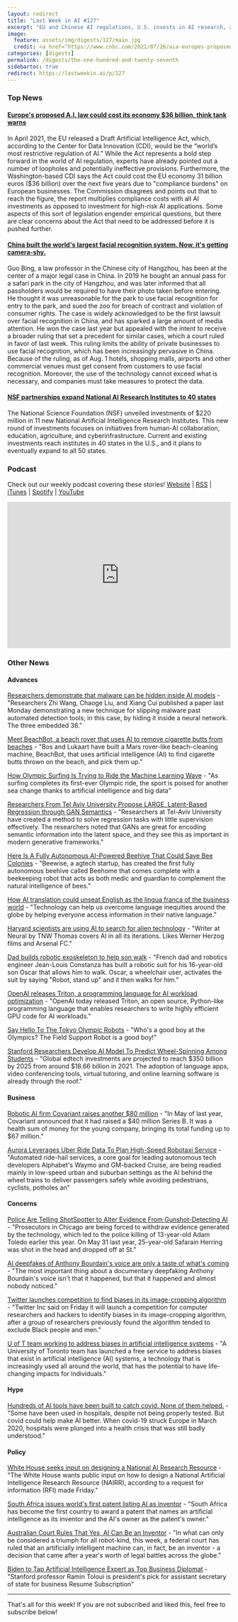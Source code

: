 ```yaml
---
layout: redirect
title: "Last Week in AI #127"
excerpt: "EU and Chinese AI regulations, U.S. invests in AI research, and more!"
image: 
  feature: assets/img/digests/127/main.jpg
  credit: <a href="https://www.cnbc.com/2021/07/26/aia-europes-proposed-ai-law-could-cost-its-economy-36-billion.html"> DLR via CNBC </a>
categories: [digests]
permalink: /digests/the-one-hundred-and-twenty-seventh
sidebartoc: true
redirect: https://lastweekin.ai/p/127
---
```


### Top News

#### [Europe's proposed A.I. law could cost its economy $36 billion, think tank warns](https://www.cnbc.com/2021/07/26/aia-europes-proposed-ai-law-could-cost-its-economy-36-billion.html)

In April 2021, the EU released a Draft Artificial Intelligence Act, which, according to the Center for Data Innovation (CDI), would be the “world’s most restrictive regulation of AI." 
While the Act represents a bold step forward in the world of AI regulation, experts have already pointed out a number of loopholes and potentially ineffective provisions. 
Furthermore, the Washington-based CDI says the Act could cost the EU economy 31 billion euros ($36 billion) over the next five years due to "compliance burdens" on European businesses. 
The Commission disagrees and points out that to reach the figure, the report multiplies compliance costs with all AI investments as opposed to investment for high-risk AI applications. 
Some aspects of this sort of legislation engender empirical questions, but there are clear concerns about the Act that need to be addressed before it is pushed further.

#### [China built the world's largest facial recognition system. Now, it's getting camera-shy.](https://www.washingtonpost.com/world/facial-recognition-china-tech-data/2021/07/30/404c2e96-f049-11eb-81b2-9b7061a582d8_story.html)

Guo Bing, a law professor in the Chinese city of Hangzhou, has been at the center of a major legal case in China. 
In 2019 he bought an annual pass for a safari park in the city of Hangzhou, and was later informed that all passholders would be required to have their photo taken before entering. 
He thought it was unreasonable for the park to use facial recognition for entry to the park, and sued the zoo for breach of contract and violation of consumer rights. 
The case is widely acknowledged to be the first lawsuit over facial recognition in China, and has sparked a large amount of media attention. He won the case last year but appealed with the intent to receive a broader ruling that set a precedent for similar cases, which a court ruled in favor of last week. 
This ruling limits the ability of private businesses to use facial recognition, which has been increasingly pervasive in China. 
Because of the ruling, as of Aug. 1 hotels, shopping malls, airports and other commercial venues must get consent from customers to use facial recognition. 
Moreover, the use of the technology cannot exceed what is necessary, and companies must take measures to protect the data.

#### [NSF partnerships expand National AI Research Institutes to 40 states](https://www.nsf.gov/news/news_summ.jsp?cntn_id=303176)

The National Science Foundation (NSF) unveiled investments of $220 million in 11 new National Artificial Intelligence Research Institutes.
This new round of investments focuses on initiatives from human-AI collaboration, education, agriculture, and cyberinfrastructure.
Current and existing investments reach institutes in 40 states in the U.S., and it plans to eventually expand to all 50 states.

### Podcast

Check out our weekly podcast covering these stories!
[Website](https://aitalk.podbean.com) \|
[RSS](https://feed.podbean.com/aitalk/feed.xml) \| 
[iTunes](https://podcasts.apple.com/us/podcast/lets-talk-ai/id1502782720) \|
[Spotify](https://open.spotify.com/show/17HiNdxcoKJLLNibIAyUch) \| 
[YouTube](https://www.youtube.com/channel/UCKARTq-t5SPMzwtft8FWwnA)
<iframe title="Let's Talk AI" id="multi_iframe" class="podcast_embed"
 src="https://www.podbean.com/media/player/multi?playlist=http%3A%2F%2Fplaylist.podbean.com%2F7703921%2Fplaylist_multi.xml&vjs=1&kdsowie31j4k1jlf913=4975ccdd28d39e38bf5a1ccaf0c6ca4337fa996b&size=430&skin=9&episode_list_bg=%23ffffff&bg_left=%23000000&bg_mid=%230c5056&bg_right=%232a1844&podcast_title_color=%23c4c4c4&episode_title_color=%23ffffff&auto=0&share=1&fonts=Helvetica&download=0&rtl=0&show_playlist_recent_number=10&pbad=1" 
 scrolling="yes" allowfullscreen="" width="100%" height="330" frameborder="0"></iframe>

### Other News
#### Advances

[Researchers demonstrate that malware can be hidden inside AI models](https://arstechnica.com/gadgets/2021/07/researches-demonstrate-that-malware-can-be-hidden-inside-ai-models/) - "Researchers Zhi Wang, Chaoge Liu, and Xiang Cui published a paper last Monday demonstrating a new technique for slipping malware past automated detection tools; in this case, by hiding it inside a neural network. The three embedded 36."

[Meet BeachBot, a beach rover that uses AI to remove cigarette butts from beaches](https://www.businessinsider.in/tech/news/meet-beachbot-a-beach-rover-that-uses-ai-to-remove-cigarette-butts-from-beaches/articleshow/84759758.cms) - "Bos and Lukaart have built a Mars rover-like beach-cleaning machine, BeachBot, that uses artificial intelligence (AI) to find cigarette butts thrown on the beach, and pick them up."

[How Olympic Surfing Is Trying to Ride the Machine Learning Wave](https://www.wsj.com/articles/olympic-surfing-rides-the-machine-learning-wave-11627379213) - "As surfing completes its first-ever Olympic ride, the sport is poised for another sea change thanks to artificial intelligence and big data"

[Researchers From Tel Aviv University Propose LARGE, Latent-Based Regression through GAN Semantics](https://www.marktechpost.com/2021/07/26/researchers-from-tel-aviv-university-propose-large-latent-based-regression-through-gan-semantics/) - "Researchers at Tel-Aviv University have created a method to solve regression tasks with little supervision effectively. The researchers noted that GANs are great for encoding semantic information into the latent space, and they see this as important in modern generative frameworks."

[Here Is A Fully Autonomous AI-Powered Beehive That Could Save Bee Colonies](https://www.forbes.com/sites/jenniferhicks/2021/07/28/here-is-a-fully-autonomous-ai-powered-beehive-that-could-save-bee-colonies/) - "Beewise, a agtech startup, has created the first fully autonomous beehive called Beehome that comes complete with a beekeeping robot that acts as both medic and guardian to complement the natural intelligence of bees."

[How AI translation could unseat English as the lingua franca of the business world](https://www.fastcompany.com/90647281/ai-translation-english-language-inequity) - "Technology can help us overcome language inequities around the globe by helping everyone access information in their native language."

[Harvard scientists are using AI to search for alien technology](https://thenextweb.com/news/gallileo-project-using-ai-to-search-for-alien-technology) - "Writer at Neural by TNW Thomas covers AI in all its iterations. Likes Werner Herzog films and Arsenal FC."

[Dad builds robotic exoskeleton to help son walk](https://www.bbc.com/news/av/world-europe-57985857) - "French dad and robotics engineer Jean-Louis Constanza has built a robotic suit for his 16-year-old son Oscar that allows him to walk. Oscar, a wheelchair user, activates the suit by saying "Robot, stand up" and it then walks for him."

[OpenAI releases Triton, a programming language for AI workload optimization](https://venturebeat.com/2021/07/28/openai-releases-triton-a-programming-language-for-ai-workload-optimization/) - "OpenAI today released Triton, an open source, Python-like programming language that enables researchers to write highly efficient GPU code for AI workloads."

[Say Hello To The Tokyo Olympic Robots](https://www.npr.org/sections/tokyo-olympics-live-updates/2021/07/30/1022984439/say-hello-to-the-tokyo-olympic-robots) - "Who's a good boy at the Olympics? The Field Support Robot is a good boy!"

[Stanford Researchers Develop AI Model To Predict Wheel-Spinning Among Students](https://analyticsindiamag.com/stanford-researchers-develop-ai-model-to-predict-wheel-spinning-among-students/) - "Global edtech investments are projected to reach $350 billion by 2025 from around $18.66 billion in 2021. The adoption of language apps, video conferencing tools, virtual tutoring, and online learning software is already through the roof."

#### Business

[Robotic AI firm Covariant raises another $80 million](https://techcrunch.com/2021/07/27/robotic-ai-firm-covariant-raises-another-80-million/) - "In May of last year, Covariant announced that it had raised a $40 million Series B. It was a health sum of money for the young company, bringing its total funding up to $67 million."

[Aurora Leverages Uber Ride Data To Plan High-Speed Robotaxi Service](https://www.forbes.com/sites/alanohnsman/2021/07/29/aurora-leverages-uber-ride-data-to-plan-high-speed-robotaxi-service/) - "Automated ride-hail services, a core goal for leading autonomous tech developers Alphabet's Waymo and GM-backed Cruise, are being readied mainly in low-speed urban and suburban settings as the AI behind the wheel trains to deliver passengers safely while avoiding pedestrians, cyclists, potholes an"

#### Concerns

[Police Are Telling ShotSpotter to Alter Evidence From Gunshot-Detecting AI](https://www.vice.com/en/article/qj8xbq/police-are-telling-shotspotter-to-alter-evidence-from-gunshot-detecting-ai) - "Prosecutors in Chicago are being forced to withdraw evidence generated by the technology, which led to the police killing of 13-year-old Adam Toledo earlier this year. On May 31 last year, 25-year-old Safarain Herring was shot in the head and dropped off at St."

[AI deepfakes of Anthony Bourdain's voice are only a taste of what's coming](https://www.latimes.com/entertainment-arts/story/2021-07-26/la-et-anthony-bourdain-deepfake-ai-voice-documentary-audio-cgi) - "The most important thing about a documentary deepfaking Anthony Bourdain's voice isn't that it happened, but that it happened and almost nobody noticed."

[Twitter launches competition to find biases in its image-cropping algorithm](https://finance.yahoo.com/news/twitter-launches-competition-biases-image-204631844.html) - "Twitter Inc said on Friday it will launch a competition for computer researchers and hackers to identify biases in its image-cropping algorithm, after a group of researchers previously found the algorithm tended to exclude Black people and men."

[U of T team working to address biases in artificial intelligence systems](https://toronto.citynews.ca/2021/07/26/u-of-t-team-working-to-address-biases-in-artificial-intelligence-systems/) - "A University of Toronto team has launched a free service to address biases that exist in artificial intelligence (AI) systems, a technology that is increasingly used all around the world, that has the potential to have life-changing impacts for individuals."

#### Hype

[Hundreds of AI tools have been built to catch covid. None of them helped.](https://www.technologyreview.com/2021/07/30/1030329/machine-learning-ai-failed-covid-hospital-diagnosis-pandemic/) - "Some have been used in hospitals, despite not being properly tested. But covid could help make AI better. When covid-19 struck Europe in March 2020, hospitals were plunged into a health crisis that was still badly understood."

#### Policy

[White House seeks input on designing a National AI Research Resource](https://www.fedscoop.com/national-ai-research-resource-input/) - "The White House wants public input on how to design a National Artificial Intelligence Research Resource (NAIRR), according to a request for information (RFI) made Friday."

[South Africa issues world's first patent listing AI as inventor](https://www.globallegalpost.com/news/south-africa-issues-worlds-first-patent-listing-ai-as-inventor-161068982) - "South Africa has become the first country to award a patent that names an artificial intelligence as its inventor and the AI's owner as the patent's owner."

[Australian Court Rules That Yes, AI Can Be an Inventor](https://gizmodo.com/australian-court-rules-that-yes-ai-can-be-an-inventor-1847394182) - "In what can only be considered a triumph for all robot-kind, this week, a federal court has ruled that an artificially intelligent machine can, in fact, be an inventor - a decision that came after a year's worth of legal battles across the globe."

[Biden to Tap Artificial Intelligence Expert as Top Business Diplomat](https://www.wsj.com/articles/biden-to-tap-artificial-intelligence-expert-as-top-business-diplomat-11627675784) - "Stanford professor Ramin Toloui is president's pick for assistant secretary of state for business Resume Subscription"

<hr>

That's all for this week! If you are not subscribed and liked this, feel free to subscribe below!
